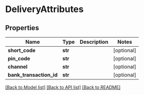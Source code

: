 # DeliveryAttributes

## Properties
Name | Type | Description | Notes
------------ | ------------- | ------------- | -------------
**short_code** | **str** |  | [optional] 
**pin_code** | **str** |  | [optional] 
**channel** | **str** |  | [optional] 
**bank_transaction_id** | **str** |  | [optional] 

[[Back to Model list]](../README.md#documentation-for-models) [[Back to API list]](../README.md#documentation-for-api-endpoints) [[Back to README]](../README.md)

